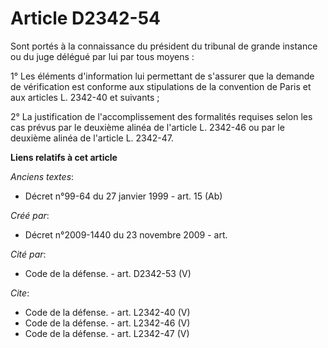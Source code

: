 # Article D2342-54

Sont portés à la connaissance du président du tribunal de grande instance ou du juge délégué par lui par tous moyens : 

1° Les éléments d'information lui permettant de s'assurer que la demande de vérification est conforme aux stipulations de la
convention de Paris et aux articles L. 2342-40 et suivants ; 

2° La justification de l'accomplissement des formalités requises selon les cas prévus par le deuxième alinéa de l'article L.
2342-46 ou par le deuxième alinéa de l'article L. 2342-47.

**Liens relatifs à cet article**

_Anciens textes_:

  - Décret n°99-64 du 27 janvier 1999 - art. 15 (Ab)

_Créé par_:

  - Décret n°2009-1440 du 23 novembre 2009 - art.

_Cité par_:

  - Code de la défense. - art. D2342-53 (V)

_Cite_:

  - Code de la défense. - art. L2342-40 (V)
  - Code de la défense. - art. L2342-46 (V)
  - Code de la défense. - art. L2342-47 (V)
